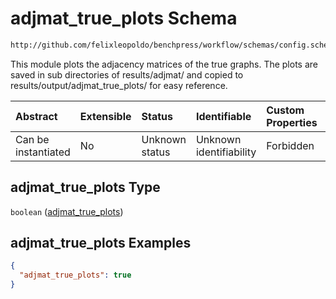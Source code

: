 # adjmat_true_plots Schema

```txt
http://github.com/felixleopoldo/benchpress/workflow/schemas/config.schema.json#/properties/benchmark_setup/properties/evaluation/properties/adjmat_true_plots
```

This module plots the adjacency matrices of the true graphs. The plots are saved in sub directories of results/adjmat/ and copied to results/output/adjmat_true_plots/ for easy reference.

| Abstract            | Extensible | Status         | Identifiable            | Custom Properties | Additional Properties | Access Restrictions | Defined In                                                       |
| :------------------ | :--------- | :------------- | :---------------------- | :---------------- | :-------------------- | :------------------ | :--------------------------------------------------------------- |
| Can be instantiated | No         | Unknown status | Unknown identifiability | Forbidden         | Allowed               | none                | [config.schema.json*](config.schema.json "open original schema") |

## adjmat_true_plots Type

`boolean` ([adjmat_true_plots](config-properties-benchmark_setup-properties-evaluation-properties-adjmat_true_plots.md))

## adjmat_true_plots Examples

```json
{
  "adjmat_true_plots": true
}
```
